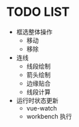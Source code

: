 # TODO LIST
- 框选整体操作
  - 移动
  - 移除
- 连线 
  - 线段绘制
  - 箭头绘制
  - 边缘贴合
  - 线段计算
- 运行时状态更新
  - vue-watch
  - workbench 执行
